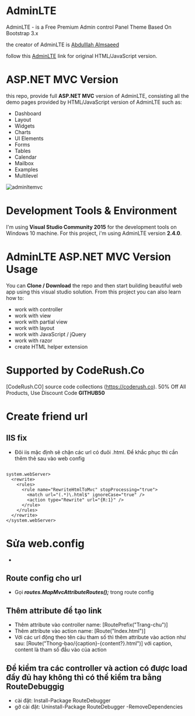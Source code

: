 ﻿# AdminLTE

AdminLTE - is a Free Premium Admin control Panel Theme Based On Bootstrap 3.x

the creator of AdminLTE is [Abdulllah Almsaeed](https://adminlte.io/about)

follow this [AdminLTE](https://github.com/almasaeed2010/AdminLTE) link for original HTML/JavaScript version.


# ASP.NET MVC Version

this repo, provide full **ASP.NET MVC** version of AdminLTE, consisting all the demo pages provided by HTML/JavaScript version of AdminLTE such as:

- Dashboard
- Layout
- Widgets
- Charts
- UI Elements
- Forms
- Tables
- Calendar
- Mailbox
- Examples
- Multilevel

![adminltemvc](adminlte/Content/adminltemvc.png)

# Development Tools & Environment

I'm using **Visual Studio Community 2015** for the development tools on Windows 10 machine. For this project, i'm using AdminLTE version **2.4.0**.

# AdminLTE ASP.NET MVC Version Usage

You can **Clone / Download** the repo and then start building beautiful web app using this visual studio solution. From this project you can also learn how to:

- work with controller
- work with view
- work with partial view
- work with layout
- work with JavaScript / jQuery
- work with razor
- create HTML helper extension

# Supported by CodeRush.Co
[CodeRush.CO] source code collections (https://coderush.co). 50% Off All Products, Use Discount Code **GITHUB50**



# Create friend url
## IIS fix
- Đôi iis mặc định sẽ chặn các url có đuôi .html. Để khắc phục thì cần thêm thẻ sau vào web config 
```

system.webServer>
  <rewrite>
    <rules>
      <rule name="RewriteHtmlToMvc" stopProcessing="true">
        <match url="(.*)\.html$" ignoreCase="true" />
        <action type="Rewrite" url="{R:1}" />
      </rule>
    </rules>
  </rewrite>
</system.webServer>

```

# Sửa web.config 
- <modules runAllManagedModulesForAllRequests="true" />

## Route config cho url
- Gọi ***routes.MapMvcAttributeRoutes();*** trong route config 

## Thêm attribute để tạo link
- Thêm attribute vào controller name: [RoutePrefix("Trang-chu")]
- Thêm attribute vào action name: [Route("Index.html")]
- Với các url động theo tên cảu tham số thì thêm attribute vào action như sau: [Route("Thong-bao/{caption}-{content?}.html")] với caption, content là tham số đầu vào của action

## Để kiểm tra các controller và action có được load đầy đủ hay không thì có thể kiểm tra bằng RouteDebuggig
- cài đặt: Install-Package RouteDebugger
- gỡ cài đặt: Uninstall-Package RouteDebugger -RemoveDependencies